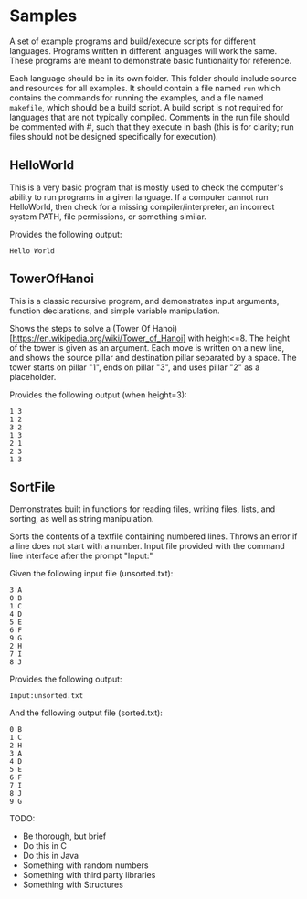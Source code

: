 Samples
=======

A set of example programs and build/execute scripts for different languages. Programs written in different languages will work the same. These programs are meant to demonstrate basic funtionality for reference.

Each language should be in its own folder. This folder should include source and resources for all examples.  It should contain a file named `run` which contains the commands for running the examples, and a file named `makefile`, which should be a build script. A build script is not required for languages that are not typically compiled.  Comments in the run file should be commented with #, such that they execute in bash (this is for clarity; run files should not be designed specifically for execution).


HelloWorld
----------

This is a very basic program that is mostly used to check the computer's ability to run programs in a given language.  If a computer cannot run HelloWorld, then check for a missing compiler/interpreter, an incorrect system PATH, file permissions, or something similar.

Provides the following output:

    Hello World


TowerOfHanoi
------------

This is a classic recursive program, and demonstrates input arguments, function declarations, and simple variable manipulation.

Shows the steps to solve a (Tower Of Hanoi)[https://en.wikipedia.org/wiki/Tower_of_Hanoi] with height<=8. The height of the tower is given as an argument. Each move is written on a new line, and shows the source pillar and destination pillar separated by a space.  The tower starts on pillar "1", ends on pillar "3", and uses pillar "2" as a placeholder.

Provides the following output (when height=3):

    1 3
    1 2
    3 2
    1 3
    2 1
    2 3
    1 3


SortFile
--------

Demonstrates built in functions for reading files, writing files, lists, and sorting, as well as string manipulation.

Sorts the contents of a textfile containing numbered lines. Throws an error if a line does not start with a number.  Input file provided with the command line interface after the prompt "Input:"

Given the following input file (unsorted.txt):

    3 A
    0 B
    1 C
    4 D
    5 E
    6 F
    9 G
    2 H
    7 I
    8 J

Provides the following output:

    Input:unsorted.txt

And the following output file (sorted.txt):

    0 B
    1 C
    2 H
    3 A
    4 D
    5 E
    6 F
    7 I
    8 J
    9 G



TODO:
 * Be thorough, but brief
 * Do this in C
 * Do this in Java
 * Something with random numbers
 * Something with third party libraries
 * Something with Structures